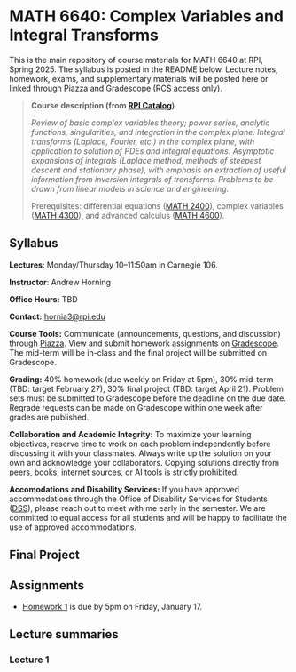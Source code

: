 # MATH 6640: Complex Variables and Integral Transforms

This is the main repository of course materials for MATH 6640 at RPI, Spring 2025. The syllabus is posted in the README below. Lecture notes, homework, exams, and supplementary materials will be posted here or linked through Piazza and Gradescope (RCS access only).

> **Course description (from [RPI Catalog](https://catalog.rpi.edu/preview_course_nopop.php?catoid=9&coid=15485))**
>
> _Review of basic complex variables theory; power series, analytic functions, singularities, and integration in the complex plane. Integral transforms (Laplace, Fourier, etc.) in the complex plane, with application to solution of PDEs and integral equations. Asymptotic expansions of integrals (Laplace method, methods of steepest descent and stationary phase), with emphasis on extraction of useful information from inversion integrals of transforms. Problems to be drawn from linear models in science and engineering._
>
> Prerequisites: differential equations ([MATH 2400](https://catalog.rpi.edu/preview_course_nopop.php?catoid=10&coid=17197)), complex variables ([MATH 4300](https://catalog.rpi.edu/preview_course_nopop.php?catoid=5&coid=8106)), and advanced calculus ([MATH 4600](https://catalog.rpi.edu/preview_course_nopop.php?catoid=24&coid=52217)).


## Syllabus

**Lectures**: Monday/Thursday 10–11:50am in Carnegie 106.

**Instructor**: Andrew Horning

**Office Hours:** TBD

**Contact:** hornia3@rpi.edu

**Course Tools:** Communicate (announcements, questions, and discussion) through [Piazza](https://piazza.com/). View and submit homework assignments on [Gradescope](https://www.gradescope.com/). The mid-term will be in-class and the final project will be submitted on Gradescope.

**Grading:** 40% homework (due weekly on Friday at 5pm), 30% mid-term (TBD: target February 27), 30% final project (TBD: target April 21). Problem sets must be submitted to Gradescope before the deadline on the due date. Regrade requests can be made on Gradescope within one week after grades are published.

**Collaboration and Academic Integrity:** To maximize your learning objectives, reserve time to work on each problem independently before discussing it with your classmates. Always write up the solution on your own and acknowledge your collaborators. Copying solutions directly from peers, books, internet sources, or AI tools is strictly prohibited.

**Accomodations and Disability Services:** If you have approved accommodations through the Office of Disability Services for Students ([DSS](https://studenthealth.rpi.edu/list-services/disability-student-services)), please reach out to meet with me early in the semester. We are committed to equal access for all students and will be happy to facilitate the use of approved accommodations.



## Final Project



## Assignments

- [Homework 1](https://www.gradescope.com/) is due by 5pm on Friday, January 17.



## Lecture summaries

### Lecture 1

